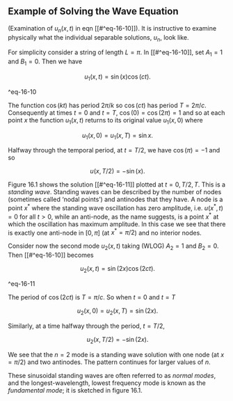 ## Example of Solving the Wave Equation

(Examination of $u_n(x,t)$ in eqn [[#^eq-16-10]]).  It is instructive to examine physically what the individual separable solutions, $u_n$, look like.

For simplicity consider a string of length $L = \pi$. In [[#^eq-16-10]], set $A_1=1$ and $B_1=0$. Then we have


$$ u_1(x,t)=\sin (x) \cos (ct). $$

^eq-16-10


The function $\cos (kt)$ has period $2\pi /k$ so $\cos (ct)$ has period $T = 2\pi /c$. Consequently at times $t = 0$ and $t= T$, $\cos (0)=\cos (2\pi )=1$ and so at each point $x$ the function $u_1(x,t)$ returns to its original value $u_1(x,0)$ where

$$ u_1(x, \, 0)= u_1(x, \, T)= \sin x. $$

Halfway through the temporal period, at $t = T/2$, we have $\cos (\pi ) = -1$ and so

$$ u(x, T/2) = - \sin (x). $$

Figure 16.1 shows the solution [[#^eq-16-11]] plotted at $t=0, \, T/2, \, T$. This is a _standing wave_. Standing waves can be described by the number of nodes (sometimes called ‘nodal points’) and antinodes that they have. A node is a point $x^*$ where the standing wave oscillation has zero amplitude, i.e. $u(x^*,t)=0$ for all $t>0$, while an anti-node, as the name suggests, is a point $x^*$ at which the oscillation has maximum amplitude. In this case we see that there is exactly one anti-node in $[0, \pi ]$ (at $x^*=\pi /2$) and no interior nodes.

Consider now the second mode $u_2(x,t)$ taking (WLOG) $A_2 =1$ and $B_2 = 0$. Then [[#^eq-16-10]] becomes


$$ u_2(x,t)=\sin (2x) \cos (2ct). $$

^eq-16-11


The period of $\cos (2ct)$ is $T = \pi /c$. So when $t=0$ and $t=T$

$$ u_2(x,0)= u_2(x, T) = \sin (2x). $$

Similarly, at a time halfway through the period, $t= T/2$,

$$ u_2(x, T/2) = -\sin (2x). $$

We see that the $n = 2$ mode is a standing wave solution with one node (at $x=\pi /2$) and two antinodes. The pattern continues for larger values of $n$.

These sinusoidal standing waves are often referred to as _normal modes_, and the longest-wavelength, lowest frequency mode is known as the _fundamental mode_; it is sketched in figure 16.1.